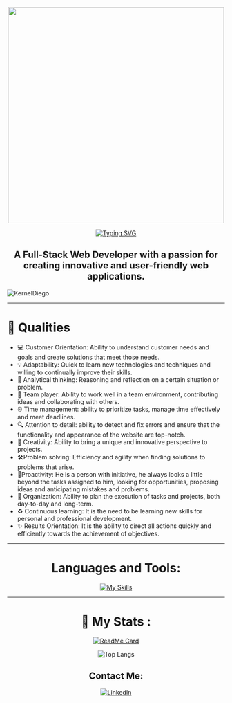<div id="header" align="center">
  <img src="https://i.giphy.com/media/qgQUggAC3Pfv687qPC/giphy.webp" width="500">
  
  [![Typing SVG](https://readme-typing-svg.demolab.com?font=Fira+Code&size=46&duration=1000&pause=10000&center=true&vCenter=true&random=false&width=435&height=70&lines=Hi%2C+I'm+Diego)](https://git.io/typing-svg)
  
  <h2 align="center">A Full-Stack Web Developer with a passion for creating innovative and user-friendly web applications.</h3>
  </div>

<p align="left"><img src="https://komarev.com/ghpvc/?username=KernelDiego&label=Profile%20views&color=blue&style=flat" alt="KernelDiego" /></p>

---

# 🌟 Qualities

- 💻 Customer Orientation: Ability to understand customer needs and goals and create solutions that meet those needs.
- 💡 Adaptability: Quick to learn new technologies and techniques and willing to continually improve their skills.
- 🧠 Analytical thinking: Reasoning and reflection on a certain situation or problem.
- 🤝 Team player: Ability to work well in a team environment, contributing ideas and collaborating with others.
- ⏰ Time management: ability to prioritize tasks, manage time effectively and meet deadlines.
- 🔍 Attention to detail: ability to detect and fix errors and ensure that the functionality and appearance of the website are top-notch.
- 🎨 Creativity: Ability to bring a unique and innovative perspective to projects.
- 🛠️Problem solving: Efficiency and agility when finding solutions to problems that arise.
- 🚀Proactivity: He is a person with initiative, he always looks a little beyond the tasks assigned to him, looking for opportunities, proposing ideas and anticipating mistakes and problems.
- 📝 Organization: Ability to plan the execution of tasks and projects, both day-to-day and long-term.
- ♻️ Continuous learning: It is the need to be learning new skills for personal and professional development.
- ✨ Results Orientation: It is the ability to direct all actions quickly and efficiently towards the achievement of objectives.


---

<div align="center">

# Languages and Tools:
<!--
<a href="https://es.reactjs.org/"><img src="https://github.com/devicons/devicon/blob/master/icons/react/react-original.svg" title="REACT" alt="React" width="70" height="70"/>&nbsp;</a>
<a href="https://www.typescriptlang.org/"><img src="https://github.com/devicons/devicon/blob/master/icons/typescript/typescript-plain.svg" title="Typescript" alt="Typescript" width="70" height="70"/>&nbsp;</a>
<a href="https://developer.mozilla.org/es/docs/Web/JavaScript"><img src="https://github.com/devicons/devicon/blob/master/icons/javascript/javascript-plain.svg" title="Javascript" alt="Javascript" width="70" height="70"/>&nbsp;</a>
<a href="https://nodejs.org/es"><img src="https://github.com/devicons/devicon/blob/master/icons/nodejs/nodejs-plain.svg" title="Node.js" alt="Node.js" width="70" height="70"/>&nbsp;</a>
<a href="https://es.redux.js.org/"><img src="https://github.com/devicons/devicon/blob/master/icons/redux/redux-original.svg" title="Redux" alt="Redux" width="70" height="70"/>&nbsp;</a>
<a href="https://www.postgresql.org/"><img src="https://github.com/devicons/devicon/blob/master/icons/postgresql/postgresql-plain.svg" title="PostgreSQL" alt="PostgreSQL" width="70" height="70"/>&nbsp;</a>
<a href="https://www.mongodb.com/es"><img src="https://github.com/devicons/devicon/blob/master/icons/mongodb/mongodb-original-wordmark.svg" title="MongoDB" alt="MongoDB" width="70" height="70"/>&nbsp;</a>
<a href="https://expressjs.com/es/"><img src="https://github.com/devicons/devicon/blob/master/icons/express/express-original-wordmark.svg" title="Express" alt="Express" width="70" height="70"/>&nbsp;</a>
<a href="https://graphql.org/"><img src="https://github.com/devicons/devicon/blob/master/icons/graphql/graphql-plain.svg" title="GraphQL" alt="GraphQL" width="70" height="70"/>&nbsp;</a>
<a href="https://nextjs.org/"><img src="https://github.com/devicons/devicon/blob/master/icons/nextjs/nextjs-original-wordmark.svg" title="NextJS" alt="NextJS" width="70" height="70"/>&nbsp;</a>
<a href="https://git-scm.com/"><img src="https://github.com/devicons/devicon/blob/master/icons/git/git-plain-wordmark.svg" title="Git" alt="Git" width="70" height="70"/>&nbsp;</a>
<a href="https://sass-lang.com/"><img src="https://github.com/devicons/devicon/blob/master/icons/sass/sass-original.svg" title="SASS" alt="SASS" width="70" height="70"/>&nbsp;</a>
<a href="https://developer.mozilla.org/en-US/docs/Glossary/HTML5"><img src="https://github.com/devicons/devicon/blob/master/icons/html5/html5-plain.svg" title="HTML5" alt="HTML5" width="70" height="70"/>&nbsp;</a>
<a href="https://developer.mozilla.org/es/docs/Web/CSS"><img src="https://github.com/devicons/devicon/blob/master/icons/css3/css3-plain.svg" title="CSS3" alt="CSS3" width="70" height="70"/>&nbsp;</a>
<a href="https://tailwindcss.com/"><img src="https://github.com/devicons/devicon/blob/master/icons/tailwindcss/tailwindcss-plain.svg" title="TailwindCSS" alt="TailwindCSS" width="70" height="70"/>&nbsp;</a>
<a href="https://mui.com/"><img src="https://github.com/devicons/devicon/blob/master/icons/materialui/materialui-original.svg" title="Materialui" alt="Materialui" width="70" height="70"/>&nbsp;</a>
<a href="https://flutter.dev/"><img src="https://github.com/devicons/devicon/blob/master/icons/flutter/flutter-plain.svg" title="Flutter" alt="Flutter" width="70" height="70"/>&nbsp;</a>
<a href="https://www.python.org/"><img src="https://github.com/devicons/devicon/blob/master/icons/python/python-original.svg" title="Python" alt="Python" width="70" height="70"/>&nbsp;</a>
<a href="https://www.gnu.org/software/bash/"><img src="https://github.com/devicons/devicon/blob/master/icons/bash/bash-original.svg" title="Bash" alt="Bash" width="70" height="70"/>&nbsp;</a>
<a href="https://www.arduino.cc/"><img src="https://github.com/devicons/devicon/blob/master/icons/arduino/arduino-original-wordmark.svg" title="Arduino" alt="Arduino" width="70" height="70"/>&nbsp;</a>
<a href="https://jquery.com/"><img src="https://github.com/devicons/devicon/blob/master/icons/jquery/jquery-original-wordmark.svg" title="JQuery" alt="JQuery" width="70" height="70"/>&nbsp;</a>
-->

[![My Skills](https://skillicons.dev/icons?i=vscode,git,github,linux,bash,powershell,vim,raspberrypi,arduino,py,html,pug,js,ts,react,redux,astro,vercel,nextjs,regex,threejs,jest,postman,css,sass,bootstrap,tailwind,materialui,svg,aws,dynamodb,nodejs,deno,postgres,sequelize,express,mongodb,graphql,firebase,postman,dart,flutter,electron,kubernetes,docker,webpack,babel,vite,md,discord&theme=dark)](https://skillicons.dev)

</div>


---

<div align="center">

# 🔭 My Stats :

<!-- [![GitHub Streak](https://github-readme-streak-stats.herokuapp.com/?user=kerneldiego&theme=dark)](https://git.io/streak-stats) -->

[![ReadMe Card](https://github-readme-stats.vercel.app/api?username=kerneldiego&show_icons=true&theme=radical)](https://github.com/kerneldiego/github-readme-stats)

![Top Langs](https://github-readme-stats.vercel.app/api/top-langs/?username=KernelDiego&layout=compact&theme=radical)

## Contact Me:

[![LinkedIn](https://img.shields.io/badge/-LinkedIn-blue?logo=linkedin)](https://www.linkedin.com/in/diegokernel/)

</div>
